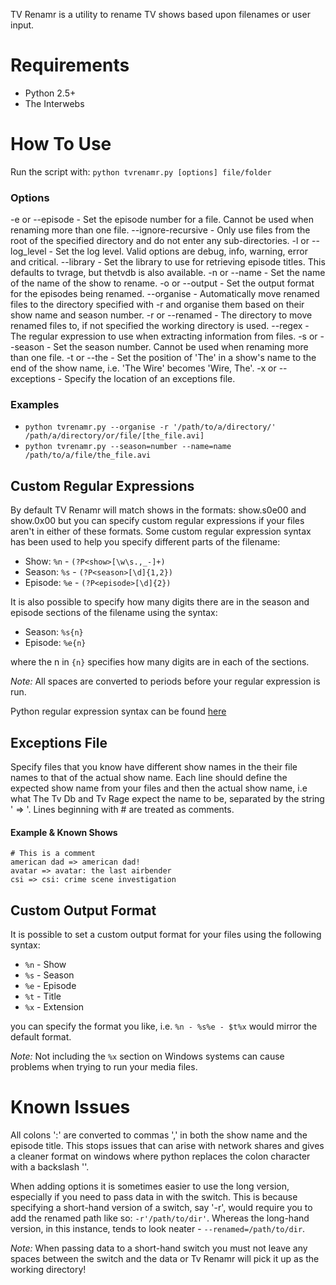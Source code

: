 
TV Renamr is a utility to rename TV shows based upon filenames or user input.



# Requirements

* Python 2.5+
* The Interwebs



# How To Use

Run the script with: `python tvrenamr.py [options] file/folder`

### Options

-e or --episode - Set the episode number for a file. Cannot be used when renaming more than one file.
--ignore-recursive - Only use files from the root of the specified directory and do not enter any sub-directories.
-l or --log_level - Set the log level. Valid options are debug, info, warning, error and critical.
--library - Set the library to use for retrieving episode titles. This defaults to tvrage, but thetvdb is also available.
-n or --name - Set the name of the name of the show to rename.
-o or --output - Set the output format for the episodes being renamed.
--organise - Automatically move renamed files to the directory specified with -r and organise them based on their show name and season number.
-r or --renamed - The directory to move renamed files to, if not specified the working directory is used.
--regex - The regular expression to use when extracting information from files.
-s or --season - Set the season number. Cannot be used when renaming more than one file.
-t or --the - Set the position of 'The' in a show's name to the end of the show name, i.e. 'The Wire' becomes 'Wire, The'.
-x or --exceptions - Specify the location of an exceptions file.

### Examples

* `python tvrenamr.py --organise -r '/path/to/a/directory/' /path/a/directory/or/file/[the_file.avi]`
* `python tvrenamr.py --season=number --name=name /path/to/a/file/the_file.avi`



## Custom Regular Expressions

By default TV Renamr will match shows in the formats: show.s0e00 and show.0x00 but you can specify custom regular expressions if your files aren't in 
either of these formats. Some custom regular expression syntax has been used to help you specify different parts of the filename:

* Show: `%n` - `(?P<show>[\w\s.,_-]+)`
* Season: `%s` - `(?P<season>[\d]{1,2})`
* Episode: `%e` - `(?P<episode>[\d]{2})`

It is also possible to specify how many digits there are in the season and episode sections of the filename using the syntax:

* Season: `%s{n}`
* Episode: `%e{n}`

where the n in `{n}` specifies how many digits are in each of the sections.

*Note:* All spaces are converted to periods before your regular expression is run.

Python regular expression syntax can be found [here](http://www.python.org/doc/2.6.1/library/re.html#regular-expression-syntax)




## Exceptions File

Specify files that you know have different show names in the their file names to that of the actual show name. Each line should define the expected show 
name from your files and then the actual show name, i.e what The Tv Db and Tv Rage expect the name to be, separated by the string ' => '. Lines 
beginning with # are treated as comments. 

#### Example & Known Shows

    # This is a comment
    american dad => american dad!
    avatar => avatar: the last airbender
    csi => csi: crime scene investigation



## Custom Output Format

It is possible to set a custom output format for your files using the following syntax:

* `%n` - Show
* `%s` - Season
* `%e` - Episode
* `%t` - Title
* `%x` - Extension

you can specify the format you like, i.e. `%n - %s%e - $t%x` would mirror the default format.

*Note:* Not including the `%x` section on Windows systems can cause problems when trying to run your media files.



# Known Issues

All colons ':' are converted to commas ',' in both the show name and the episode title. This stops issues that can arise with network shares and gives 
a cleaner format on windows where python replaces the colon character with a backslash '\'.

When adding options it is sometimes easier to use the long version, especially if you need to pass data in with the switch. This is because specifying 
a short-hand version of a switch, say '-r', would require you to add the renamed path like so: `-r'/path/to/dir'`. Whereas the long-hand version, in 
this instance, tends to look neater - `--renamed=/path/to/dir`.

*Note:* When passing data to a short-hand switch you must not leave any spaces between the switch and the data or Tv Renamr will pick it up as the
working directory!